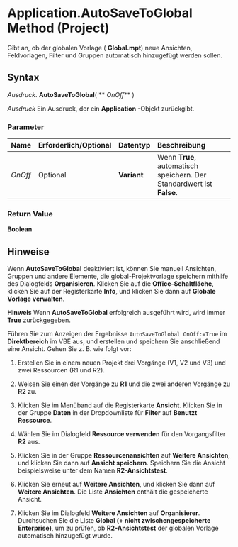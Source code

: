 
# Application.AutoSaveToGlobal Method (Project)

Gibt an, ob der globalen Vorlage ( **Global.mpt**) neue Ansichten, Feldvorlagen, Filter und Gruppen automatisch hinzugefügt werden sollen.


## Syntax

 _Ausdruck_. **AutoSaveToGlobal**( ** _OnOff_** )

 _Ausdruck_ Ein Ausdruck, der ein **Application** -Objekt zurückgibt.


### Parameter



|**Name**|**Erforderlich/Optional**|**Datentyp**|**Beschreibung**|
|:-----|:-----|:-----|:-----|
| _OnOff_|Optional|**Variant**|Wenn  **True**, automatisch speichern. Der Standardwert ist **False**.|

### Return Value

 **Boolean**


## Hinweise

Wenn  **AutoSaveToGlobal** deaktiviert ist, können Sie manuell Ansichten, Gruppen und andere Elemente, die global-Projektvorlage speichern mithilfe des Dialogfelds **Organisieren**. Klicken Sie auf die  **Office-Schaltfläche**, klicken Sie auf der Registerkarte  **Info**, und klicken Sie dann auf  **Globale Vorlage verwalten**.


 **Hinweis**  Wenn  **AutoSaveToGlobal** erfolgreich ausgeführt wird, wird immer **True** zurückgegeben.

Führen Sie zum Anzeigen der Ergebnisse  `AutoSaveToGlobal OnOff:=True` im **Direktbereich** im VBE aus, und erstellen und speichern Sie anschließend eine Ansicht. Gehen Sie z. B. wie folgt vor:


1. Erstellen Sie in einem neuen Projekt drei Vorgänge (V1, V2 und V3) und zwei Ressourcen (R1 und R2).
    
2. Weisen Sie einen der Vorgänge zu  **R1** und die zwei anderen Vorgänge zu **R2** zu.
    
3. Klicken Sie im Menüband auf die Registerkarte  **Ansicht**. Klicken Sie in der Gruppe  **Daten** in der Dropdownliste für **Filter** auf **Benutzt Ressource**.
    
4. Wählen Sie im Dialogfeld  **Ressource verwenden** für den Vorgangsfilter **R2** aus.
    
5. Klicken Sie in der Gruppe  **Ressourcenansichten** auf **Weitere Ansichten**, und klicken Sie dann auf  **Ansicht speichern**. Speichern Sie die Ansicht beispielsweise unter dem Namen  **R2-Ansichtstest**.
    
6. Klicken Sie erneut auf  **Weitere Ansichten**, und klicken Sie dann auf  **Weitere Ansichten**. Die Liste  **Ansichten** enthält die gespeicherte Ansicht.
    
7. Klicken Sie im Dialogfeld  **Weitere Ansichten** auf **Organisierer**. Durchsuchen Sie die Liste  **Global (+ nicht zwischengespeicherte Enterprise)**, um zu prüfen, ob  **R2-Ansichtstest** der globalen Vorlage automatisch hinzugefügt wurde.
    


